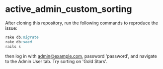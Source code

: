 # active_admin_custom_sorting

After cloning this repository, run the following commands to reproduce the issue:

```ruby
rake db:migrate
rake db:seed
rails s
```

then log in with admin@example.com, password 'password', and navigate to the Admin User tab. Try sorting on 'Gold Stars'.
